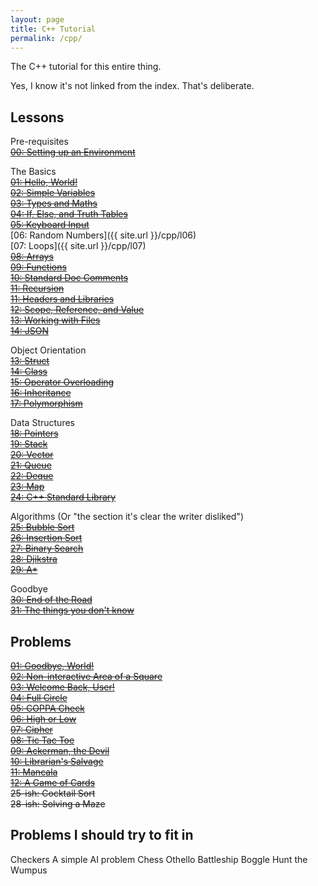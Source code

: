 ```yaml
---
layout: page
title: C++ Tutorial
permalink: /cpp/
---
```


The C++ tutorial for this entire thing.

Yes, I know it's not linked from the index. That's deliberate.

Lessons
-------
Pre-requisites  
~~[00: Setting up an Environment](#muismu)~~  

The Basics  
~~[01: Hello, World!](#muismu)~~  
~~[02: Simple Variables](#muismu)~~  
~~[03: Types and Maths](#muismu)~~  
~~[04: If, Else, and Truth Tables](#muismu)~~  
~~[05: Keyboard Input](#muismu)~~  
[06: Random Numbers]({{ site.url }}/cpp/l06)  
[07: Loops]({{ site.url }}/cpp/l07)  
~~[08: Arrays](#muismu)~~  
~~[09: Functions](#muismu)~~  
~~[10: Standard Doc Comments](#muismu)~~  
~~[11: Recursion](#muismu)~~  
~~[11: Headers and Libraries](#muismu)~~  
~~[12: Scope, Reference, and Value](#muismu)~~  
~~[13: Working with Files](#muismu)~~  
~~[14: JSON](#muismu)~~

Object Orientation  
~~[13: Struct](#muismu)~~  
~~[14: Class](#muismu)~~  
~~[15: Operator Overloading](#muismu)~~  
~~[16: Inheritance](#muismu)~~  
~~[17: Polymorphism](#muismu)~~

Data Structures  
~~[18: Pointers](#muismu)~~  
~~[19: Stack](#muismu)~~  
~~[20: Vector](#muismu)~~  
~~[21: Queue](#muismu)~~  
~~[22: Deque](#muismu)~~  
~~[23: Map](#muismu)~~  
~~[24: C++ Standard Library](#muismu)~~

Algorithms (Or "the section it's clear the writer disliked")  
~~[25: Bubble Sort](#muismu)~~  
~~[26: Insertion Sort](#muismu)~~  
~~[27: Binary Search](#muismu)~~  
~~[28: Djikstra](#muismu)~~   
~~[29: A*](#muismu)~~

Goodbye  
~~[30: End of the Road](#muismu)~~  
~~[31: The things you don't know](#muismu)~~

Problems
--------
~~[01: Goodbye, World!](#muismu)~~  
~~[02: Non-interactive Area of a Square](#muismu)~~  
~~[03: Welcome Back, User!](#muismu)~~  
~~[04: Full Circle](#muismu)~~  
~~[05: COPPA Check](#muismu)~~  
~~[06: High or Low](#muismu)~~  
~~[07: Cipher](#muismu)~~  
~~[08: Tic Tac Toe](#muismu)~~  
~~[09: Ackerman, the Devil](#muismu)~~  
~~[10: Librarian's Salvage](#muismu)~~  
~~[11: Mancala](#muismu)~~  
~~[12: A Game of Cards](#muismu)~~  
~~25-ish: Cocktail Sort~~  
~~28-ish: Solving a Maze~~

Problems I should try to fit in
-------------------------------
Checkers
A simple AI problem
Chess
Othello
Battleship
Boggle
Hunt the Wumpus